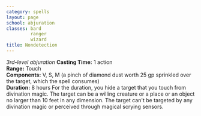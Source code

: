 ```yaml
---
category: spells
layout: page
school: abjuration
classes: bard
         ranger
         wizard
title: Nondetection 
---
```

_3rd-level abjuration_ 
**Casting Time:** 1 action    
**Range:** Touch    
**Components:** V, S, M (a pinch of diamond dust worth 25 gp sprinkled over the target, which the spell consumes)    
**Duration:** 8 hours 
For the duration, you hide a target that you touch from divination magic. The target can be a willing creature or a place or an object no larger than 10 feet in any dimension. The target can't be targeted by any divination magic or perceived through magical scrying sensors.